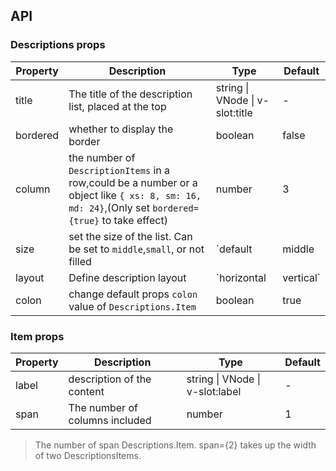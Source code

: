 ## API

### Descriptions props

| Property | Description | Type | Default |
| --- | --- | --- | --- |
| title | The title of the description list, placed at the top | string \| VNode \| v-slot:title | - |
| bordered | whether to display the border | boolean | false |
| column | the number of `DescriptionItems` in a row,could be a number or a object like `{ xs: 8, sm: 16, md: 24}`,(Only set `bordered={true}` to take effect) | number | 3 |
| size | set the size of the list. Can be set to `middle`,`small`, or not filled | `default | middle | small` | `default` |
| layout | Define description layout | `horizontal | vertical` | `horizontal` |
| colon | change default props `colon` value of `Descriptions.Item` | boolean | true |

### Item props

| Property | Description                    | Type                            | Default |
| -------- | ------------------------------ | ------------------------------- | ------- |
| label    | description of the content     | string \| VNode \| v-slot:label | -       |
| span     | The number of columns included | number                          | 1       |

> The number of span Descriptions.Item. span={2} takes up the width of two DescriptionsItems.
